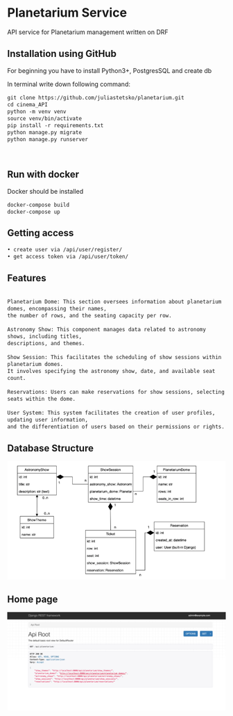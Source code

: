 # Planetarium Service

API service for Planetarium management written on DRF


## Installation using GitHub

For beginning you have to install Python3+, PostgresSQL and create db

In terminal write down following command:
```shell
git clone https://github.com/juliastetsko/planetarium.git
cd cinema_API
python -m venv venv 
source venv/bin/activate 
pip install -r requirements.txt
python manage.py migrate
python manage.py runserver



```
## Run with docker

Docker should be installed
```shell
docker-compose build
docker-compose up

```
## Getting access

```shell
• create user via /api/user/register/
• get access token via /api/user/token/
```

## Features
```

Planetarium Dome: This section oversees information about planetarium domes, encompassing their names,
the number of rows, and the seating capacity per row.

Astronomy Show: This component manages data related to astronomy shows, including titles,
descriptions, and themes.

Show Session: This facilitates the scheduling of show sessions within planetarium domes.
It involves specifying the astronomy show, date, and available seat count.

Reservations: Users can make reservations for show sessions, selecting seats within the dome.

User System: This system facilitates the creation of user profiles, updating user information,
and the differentiation of users based on their permissions or rights.
```

## Database Structure

![db_structure.png](demo_images/db_structure.png)
## Home page
![demo_home.png](demo_images/demo_home.png)

